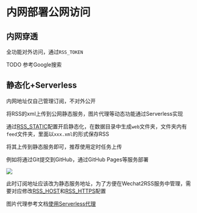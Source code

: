 # 内网部署公网访问

## 内网穿透

全功能对外访问，通过`RSS_TOKEN`

TODO 参考Google搜索

## 静态化+Serverless

内网地址仅自己管理订阅，不对外公开

将RSS的xml上传到公网静态服务，图片代理等动态功能通过Serverless实现

通过[RSS_STATIC](./config#rss-static)配置开启静态化，在数据目录中生成`web`文件夹，文件夹内有`feed`文件夹，里面以`xxx.xml`的形式保存RSS

将其上传到静态服务即可，推荐使用定时任务上传

例如将通过Git提交到GitHub，通过GitHub Pages等服务部署

![](/image/local.png)

此时订阅地址应该改为静态服务地址，为了方便在Wechat2RSS服务中管理，需要对应修改[RSS_HOST](./config#rss-host)和[RSS_HTTPS](./config#rss-https)配置

图片代理参考文档[使用Serverless代理](./serverless)
